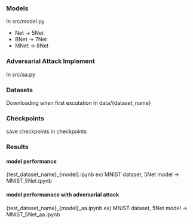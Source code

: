 ### Models

In src/model.py

- Net -> 5Net
- BNet -> 7Net
- MNet -> 8Net

### Adversarial Attack Implement
In src/aa.py

### Datasets
Downloading when first excutation In data/{dataset_name}

### Checkpoints
save checkpoints in checkpoints

### Results

#### model performance
{test_dataset_name}_{model}.ipynb
ex) MNIST dataset, 5Net model -> MNIST_5Net.ipynb

#### model performanace with adversarial attack
{test_dataset_name}\_{model}\_aa.ipynb
ex) MNIST dataset, 5Net model -> MNIST_5Net_aa.ipynb